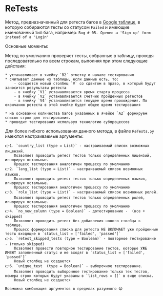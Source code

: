 # ReTests

Метод, предназначенный для ретеста багов в 
[Google таблице](https://docs.google.com/spreadsheets/d/1jG0hdjrUdjMFBYHXyBKRGbBwV0ICxfBPaBkgB98Nuuk/edit?pli=1#gid=540090404),
в которую собираются тесты со статусом `Failed` и имеющие именованный тип бага, например: `Bug # 05. Opened a 'Sign up' form instead of a 'Login'`

Основные моменты:

Метод по умолчанию проверяет тесты, собранные в таблицу, проходя последовательно по всем строкам, выполняя при этом
следующие действия:

    * устанавливает в ячейку `B2` отметку о начале тестирования
    * считывает данные из таблицы, если данные есть, то:
        - создается новый столбец `V` со сдвигом в право, в который будут заносится результаты ретеста
        - в ячейку `V1` устанавливается время старта процесса
        - в ячейку `V2` устанавливается счетчик пройденных ретестов
        - в ячейку `V4` устанавливается текущее время прохождения. По окончанию ретеста в этой ячейке будет общее время тестирования
           
    * на основании количества багов указанных в ячейке `A2` формируем список строк для тестирования.
	* проводит тестирования используя технологию субпроцессов

Для более гибкого использования данного метода, в файле `ReTests.py` имеются настраиваемые аргументы:

    👉1. `country_list (type = List)` - настраиваемый список возможных лицензий.
        Позволяет проводить ретест тестов только определенных лицензий, игнорируя остальные.
        Процесс тестирования аналогичен процессу по умолчанию
    👉2. `lang_list (type = List)` - настраиваемый список возможных языков.
        Позволяет проводить ретест тестов только определенных языков, игнорируя остальные.
        Процесс тестирования аналогичен процессу по умолчанию
    👉3. `role_list (type = List)` - настраиваемый список возможных ролей.
        Позволяет проводить ретест тестов только определенных ролей, игнорируя остальные.
        Процесс тестирования аналогичен процессу по умолчанию
    👉4. `no_new_column (type = Boolean)` - дотестирование -  (все + skipped)
        Позволяет проводить ретест без добавления нового столбца в таблице.
        Процесс формирования списка для ретеста НЕ ВКЛЮЧАЕТ уже пройденные тесты входящие в `status_list = ['failed', 'passed']`
    👉5. `retest_skipped_tests (type = Boolean)` - повторное тестирование - (только skipped)
        Позволяет провести повторное тестирование тестов, которые УЖЕ ИМЕЮТ заполненный статус и не входят в `status_list = ['failed', 'passed']`
        Новый столбец не создается
    👉6. `unique_test  (type = Boolean)` - выборочное тестирование.
        Позволяет проводить выборочное тестирование только тех тестов, номера строк которых будут указаны в `list_rows = []` в виде списка.
        Новый столбец не создается
    
    Возможна комбинация аргументов в пределах разумного 😁

